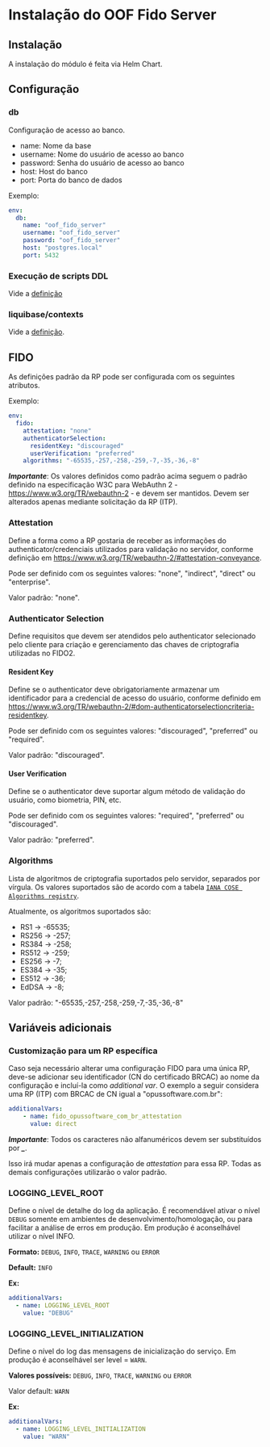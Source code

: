 # Instalação do OOF Fido Server

## Instalação

A instalação do módulo é feita via Helm Chart.

## Configuração

### db

Configuração de acesso ao banco.

* name: Nome da base
* username: Nome do usuário de acesso ao banco
* password: Senha do usuário de acesso ao banco
* host: Host do banco
* port: Porta do banco de dados

Exemplo:

```yaml
env:
  db:
    name: "oof_fido_server"
    username: "oof_fido_server"
    password: "oof_fido_server"
    host: "postgres.local"
    port: 5432
```

### Execução de scripts DDL

Vide a [definição](../shared-definitions.md#scripts-ddl)

### liquibase/contexts

Vide a [definição](../shared-definitions.md#liquibase-contexts).

## FIDO

As definições padrão da RP pode ser configurada com os seguintes atributos.

Exemplo:

```yaml
env:
  fido:
    attestation: "none"
    authenticatorSelection:
      residentKey: "discouraged"
      userVerification: "preferred"
    algorithms: "-65535,-257,-258,-259,-7,-35,-36,-8"
```

***Importante***: Os valores definidos como padrão acima seguem o padrão definido na
especificação W3C para WebAuthn 2 - https://www.w3.org/TR/webauthn-2 - e devem ser
mantidos. Devem ser alterados apenas mediante solicitação da RP (ITP).

### Attestation

Define a forma como a RP gostaria de receber as informações do
authenticator/credenciais utilizados para validação no servidor,
conforme definição em https://www.w3.org/TR/webauthn-2/#attestation-conveyance.

Pode ser definido com os seguintes valores: "none", "indirect", "direct" ou "enterprise".

Valor padrão: "none".

### Authenticator Selection

Define requisitos que devem ser atendidos pelo authenticator selecionado pelo cliente
para criação e gerenciamento das chaves de criptografia utilizadas no FIDO2.

#### Resident Key

Define se o authenticator deve obrigatoriamente armazenar um identificador para
a credencial de acesso do usuário, conforme definido em
https://www.w3.org/TR/webauthn-2/#dom-authenticatorselectioncriteria-residentkey.

Pode ser definido com os seguintes valores: "discouraged", "preferred" ou "required".

Valor padrão: "discouraged".

#### User Verification

Define se o authenticator deve suportar algum método de validação do usuário,
como biometria, PIN, etc.

Pode ser definido com os seguintes valores: "required", "preferred" ou "discouraged".

Valor padrão: "preferred".

### Algorithms

Lista de algoritmos de criptografia suportados pelo servidor,
separados por vírgula. Os valores suportados são de acordo com a tabela
[`IANA COSE Algorithms registry`](https://www.iana.org/assignments/cose/cose.xhtml#algorithms).

Atualmente, os algoritmos suportados são:

* RS1 -> -65535;
* RS256 -> -257;
* RS384 -> -258;
* RS512 -> -259;
* ES256 -> -7;
* ES384 -> -35;
* ES512 -> -36;
* EdDSA -> -8;

Valor padrão: "-65535,-257,-258,-259,-7,-35,-36,-8"

## Variáveis adicionais

### Customização para um RP específica

Caso seja necessário alterar uma configuração FIDO para uma única RP, deve-se
adicionar seu identificador (CN do certificado BRCAC) ao nome da configuração e
incluí-la como *additional var*.
O exemplo a seguir considera uma RP (ITP) com BRCAC de CN igual a
"opussoftware.com.br":

```yaml
additionalVars:
    - name: fido_opussoftware_com_br_attestation
      value: direct
```

***Importante***: Todos os caracteres não alfanuméricos devem
ser substituídos por ***_***. 

Isso irá mudar apenas a configuração de *attestation* para essa RP. Todas
as demais configurações utilizarão o valor padrão.

### LOGGING_LEVEL_ROOT

Define o nível de detalhe do log da aplicação. É recomendável ativar o nível `DEBUG`
somente em ambientes de desenvolvimento/homologação, ou para facilitar a análise
de erros em produção. Em produção é aconselhável utilizar o nível INFO.

**Formato:** `DEBUG`, `INFO`, `TRACE`, `WARNING` ou `ERROR`

**Default:** `INFO`

**Ex:**

```yaml
additionalVars:
  - name: LOGGING_LEVEL_ROOT
    value: "DEBUG"
```

### LOGGING_LEVEL_INITIALIZATION

Define o nível do log das mensagens de inicialização do serviço.
Em produção é aconselhável ser level = `WARN`.

**Valores possíveis:** `DEBUG`, `INFO`, `TRACE`, `WARNING` ou `ERROR`

Valor default: `WARN`

**Ex:**

```yaml
additionalVars:
  - name: LOGGING_LEVEL_INITIALIZATION
    value: "WARN"
```